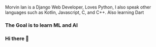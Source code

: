 

 Morvin Ian is a Django Web Developer, Loves Python,
 I also speak other languages such as Kotlin, Javascript, C, and C++.
 Also learning Dart
 
### The Goal is to learn ML and AI 

### Hi there 👋
